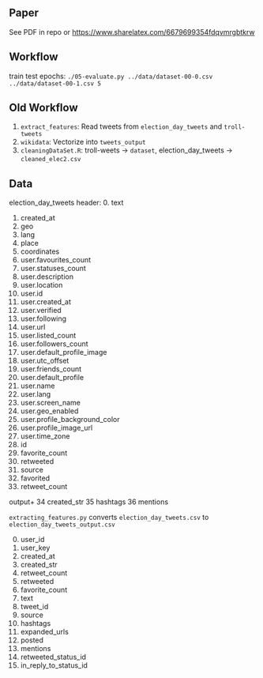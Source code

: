 ## Paper
See PDF in repo or 
https://www.sharelatex.com/6679699354fdqvmrgbtkrw

## Workflow

train test epochs: `./05-evaluate.py ../data/dataset-00-0.csv ../data/dataset-00-1.csv 5`

## Old Workflow

1. `extract_features`:  Read tweets from `election_day_tweets` and `troll-tweets`
2. `wikidata`: Vectorize into `tweets_output`
3. `cleaningDataSet.R`: troll-weets -> `dataset`, election_day_tweets -> `cleaned_elec2.csv`

## Data

election_day_tweets header:
0. text
1. created_at
2. geo
3. lang
4. place
5. coordinates
6. user.favourites_count
7. user.statuses_count
8. user.description
9. user.location
10. user.id
11. user.created_at
12. user.verified
13. user.following
14. user.url
15. user.listed_count
16. user.followers_count
17. user.default_profile_image
18. user.utc_offset
19. user.friends_count
20. user.default_profile
21. user.name
22. user.lang
23. user.screen_name
24. user.geo_enabled
25. user.profile_background_color
26. user.profile_image_url
27. user.time_zone
28. id
29. favorite_count
30. retweeted
31. source
32. favorited
33. retweet_count

output+
34 created_str
35 hashtags
36 mentions

`extracting_features.py` converts `election_day_tweets.csv` to `election_day_tweets_output.csv`


0. user_id
1. user_key
2. created_at
3. created_str
4. retweet_count
5. retweeted
6. favorite_count
7. text
8. tweet_id
9. source
10. hashtags
11. expanded_urls
12. posted
13. mentions
14. retweeted_status_id
15. in_reply_to_status_id
